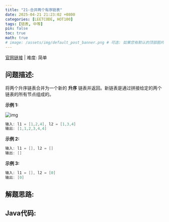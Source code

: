```yaml
---
title: "21-合并两个有序链表"
date: 2025-04-21 21:23:02 +0800
categories: [LEETCODE, HOT100]
tags: [链表, 中等]
pin: false
toc: true
math: true
# image: /assets/img/default_post_banner.png # 可选: 如果您有默认的顶部图片，取消注释并修改路径
---
```


[官网链接](https://leetcode.cn/problems/merge-two-sorted-lists/) \| 难度: 简单

## 问题描述: 

将两个升序链表合并为一个新的 **升序** 链表并返回。新链表是通过拼接给定的两个链表的所有节点组成的。 

**示例 1:**

![img](../assets/img/posts/p21_0.jpg)

```java
输入: l1 = [1,2,4], l2 = [1,3,4]
输出: [1,1,2,3,4,4]
```

**示例 2:**

```java
输入: l1 = [], l2 = []
输出: []
```

**示例 3:**

```java
输入: l1 = [], l2 = [0]
输出: [0]
```

## 解题思路: 

## Java代码: 

